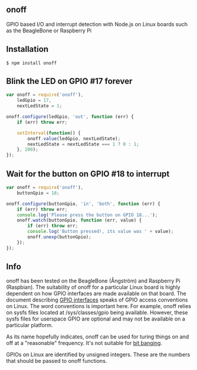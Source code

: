 ## onoff

GPIO based I/O and interrupt detection with Node.js on Linux boards such as the
BeagleBone or Raspberry Pi

## Installation

    $ npm install onoff

## Blink the LED on GPIO #17 forever

```js
var onoff = require('onoff'),
    ledGpio = 17,
    nextLedState = 1;

onoff.configure(ledGpio, 'out', function (err) {
    if (err) throw err;

    setInterval(function() {
        onoff.value(ledGpio, nextLedState);
        nextLedState = nextLedState === 1 ? 0 : 1;
    }, 200);
});
```

## Wait for the button on GPIO #18 to interrupt

```js
var onoff = require('onoff'),
    buttonGpio = 18;

onoff.configure(buttonGpio, 'in', 'both', function (err) {
    if (err) throw err;
    console.log('Please press the button on GPIO 18...');
    onoff.watch(buttonGpio, function (err, value) {
        if (err) throw err;
        console.log('Button pressed!, its value was ' + value);
        onoff.unexp(buttonGpio);
    });
});
```

## Info

onoff has been tested on the BeagleBone (Ångström) and Raspberry Pi (Raspbian).
The suitability of onoff for a particular Linux board is highly dependent on
how GPIO interfaces are made available on that board. The document describing
[GPIO interfaces](http://www.kernel.org/doc/Documentation/gpio.txt) speaks of
GPIO access conventions on Linux. The word conventions is important here. For
example, onoff relies on sysfs files located at /sys/classes/gpio being
available. However, these sysfs files for userspace GPIO are optional and may
not be available on a particular platform.

As its name hopefully indicates, onoff can be used for turing things on and off
at a "reasonable" frequency. It's not suitable for
[bit banging](http://en.wikipedia.org/wiki/Bit_banging).

GPIOs on Linux are identified by unsigned integers. These are the numbers that
should be passed to onoff functions.

